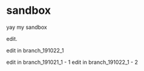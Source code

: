 sandbox
=======

yay my sandbox

edit.

edit in branch_191022_1

edit in branch_191021_1 - 1
edit in branch_191022_1 - 2
